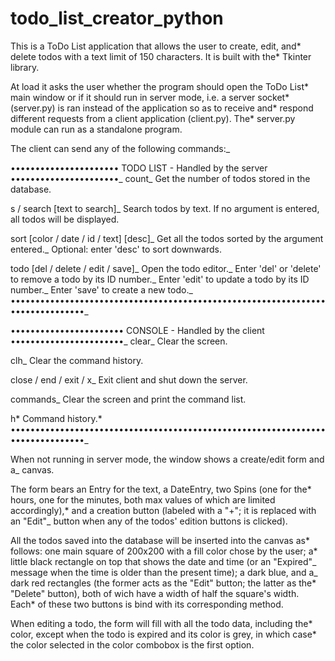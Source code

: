 # todo_list_creator_python

This is a ToDo List application that allows the user to create, edit, and*
delete todos with a text limit of 150 characters. It is built with the*
Tkinter library.

At load it asks the user whether the program should open the ToDo List*
main window or if it should run in server mode, i.e. a server socket*
(server.py) is ran instead of the application so as to receive and*
respond different requests from a client application (client.py). The*
server.py module can run as a standalone program.

The client can send any of the following commands:\_

•••••••••••••••••••••• TODO LIST - Handled by the server ••••••••••••••••••••••_
count_
Get the number of todos stored in the database.

s / search [text to search]\_
Search todos by text. If no argument is entered, all todos will be displayed.

sort [color / date / id / text] [desc]_
Get all the todos sorted by the argument entered._
Optional: enter 'desc' to sort downwards.

todo [del / delete / edit / save]_
Open the todo editor._
Enter 'del' or 'delete' to remove a todo by its ID number._
Enter 'edit' to update a todo by its ID number._
Enter 'save' to create a new todo._
•••••••••••••••••••••••••••••••••••••••••••••••••••••••••••••••••••••••••••••••_

••••••••••••••••••••••• CONSOLE - Handled by the client •••••••••••••••••••••••_
clear_
Clear the screen.

clh\_
Clear the command history.

close / end / exit / x\_
Exit client and shut down the server.

commands\_
Clear the screen and print the command list.

h*
Command history.*
•••••••••••••••••••••••••••••••••••••••••••••••••••••••••••••••••••••••••••••••\_

When not running in server mode, the window shows a create/edit form and a\_
canvas.

The form bears an Entry for the text, a DateEntry, two Spins (one for the*
hours, one for the minutes, both max values of which are limited accordingly),*
and a creation button (labeled with a "+"; it is replaced with an "Edit"\_
button when any of the todos' edition buttons is clicked).

All the todos saved into the database will be inserted into the canvas as*
follows: one main square of 200x200 with a fill color chose by the user; a*
little black rectangle on top that shows the date and time (or an "Expired"_
message when the time is older than the present time); a dark blue, and a_
dark red rectangles (the former acts as the "Edit" button; the latter as the*
"Delete" button), both of wich have a width of half the square's width. Each*
of these two buttons is bind with its corresponding method.

When editing a todo, the form will fill with all the todo data, including the*
color, except when the todo is expired and its color is grey, in which case*
the color selected in the color combobox is the first option.

